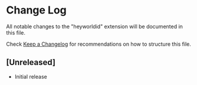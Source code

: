 # Change Log

All notable changes to the "heyworldid" extension will be documented in this file.

Check [Keep a Changelog](http://keepachangelog.com/) for recommendations on how to structure this file.

## [Unreleased]

- Initial release